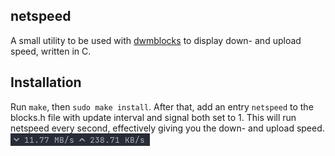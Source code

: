 ## netspeed
A small utility to be used with [dwmblocks](https://github.com/torrinfail/dwmblocks) to display down- and upload speed, written in C.

## Installation
Run `make`, then `sudo make install`. After that, add an entry `netspeed` to the blocks.h file with update interval and signal both set to 1. This will run netspeed every second, effectively giving you the down- and upload speed.
![example](example.png)
